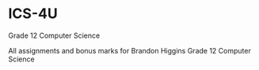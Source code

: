 # ICS-4U

Grade 12 Computer Science

All assignments and bonus marks for Brandon Higgins Grade 12 Computer Science
